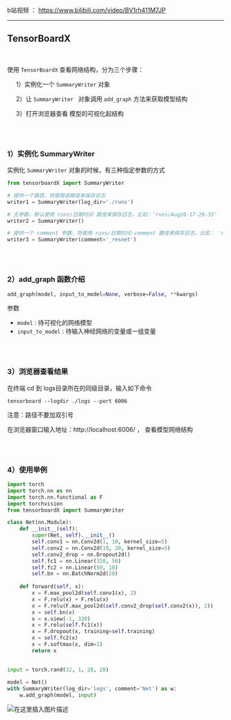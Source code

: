b站视频 ： https://www.bilibili.com/video/BV1rh411M7JP

---



## TensorBoardX <!-- {docsify-ignore} -->

<br />

使用 `TensorBoardX` 查看网络结构，分为三个步骤：

$\quad$ 1）实例化一个 `SummaryWriter` 对象

$\quad$ 2）让 `SummaryWriter ` 对象调用 `add_graph` 方法来获取模型结构

$\quad$ 3）打开浏览器查看 模型的可视化起结构

<br />

<br />

### 1）实例化 SummaryWriter

实例化 `SummaryWriter` 对象的时候，有三种指定参数的方式

```python
from tensorboardX import SummaryWriter

# 提供一个路径，将使用该路径来保存日志
writer1 = SummaryWriter(log_dir='./runs')

# 无参数，默认使用 runs/日期时间 路径来保存日志，比如：'runs/Aug20-17-20-33'
writer2 = SummaryWriter()

# 提供一个 comment 参数，将使用 runs/日期时间-comment 路径来保存日志，比如： 'runs/Aug20-17-20-33-resnet'
writer3 = SummaryWriter(comment='_resnet')

```

<br />

<br />

### 2）add_graph 函数介绍

```python
add_graph(model, input_to_model=None, verbose=False, **kwargs)
```

参数

- `model` : 待可视化的网络模型
- `input_to_model` : 待输入神经网络的变量或一组变量

<br />

<br />

### 3）浏览器查看结果

在终端 cd 到 logs目录所在的同级目录，输入如下命令

```
tensorboard --logdir ./logs --port 6006
```

注意：路径不要加双引号

在浏览器窗口输入地址：http://localhost:6006/   ， 查看模型网络结构

<br />

<br />

### 4）使用举例

```python
import torch
import torch.nn as nn
import torch.nn.functional as F
import torchvision
from tensorboardX import SummaryWriter

class Net(nn.Module):
    def __init__(self):
        super(Net, self).__init__()
        self.conv1 = nn.Conv2d(1, 10, kernel_size=5)
        self.conv2 = nn.Conv2d(10, 20, kernel_size=5)
        self.conv2_drop = nn.Dropout2d()
        self.fc1 = nn.Linear(320, 50)
        self.fc2 = nn.Linear(50, 10)
        self.bn = nn.BatchNorm2d(20)
        
    def forward(self, x):
        x = F.max_pool2d(self.conv1(x), 2)
        x = F.relu(x) + F.relu(x)
        x = F.relu(F.max_pool2d(self.conv2_drop(self.conv2(x)), 2))
        x = self.bn(x)
        x = x.view(-1, 320)
        x = F.relu(self.fc1(x))
        x = F.dropout(x, training=self.training)
        x = self.fc2(x)
        x = F.softmax(x, dim=1)
        return x
    

input = torch.rand(32, 1, 28, 28)
    
model = Net()
with SummaryWriter(log_dir='logs', comment='Net') as w:
    w.add_graph(model, input)
```

![在这里插入图片描述](https://p.ipic.vip/r4y1sp.png)





